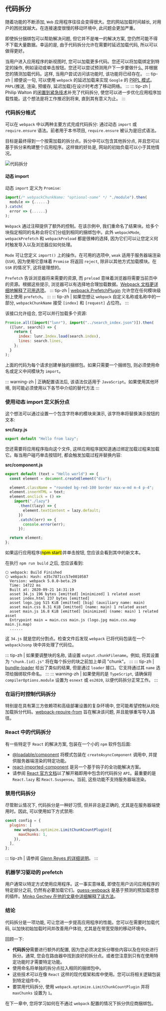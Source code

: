 ## 代码拆分
随着功能的不断添加, `Web` 应用程序往往会变得很大。您的网站加载时间越长, 对用户的困扰就越大。在连接速度很慢的移动环境中, 此问题会更加严重。

即使拆分捆绑包可以帮助解决问题, 但它并不是唯一的解决方案, 您仍然可能不得不下载大量数据。幸运的是, 由于代码拆分允许在需要时延迟加载代码, 所以可以做得更好。

当用户进入应用程序的新视图时, 您可以加载更多代码。您还可以将加载绑定到特定的操作, 例如滚动或单击按钮。您还可以尝试预测用户下一步要做什么, 并根据您的猜测加载代码。这样, 当用户尝试访问该功能时, 该功能将已经存在。
::: tip-zh | 
顺便说一句, 可以使用 `webpack` 的延迟加载来实现 `Google` 的 [PRPL 模式](https://developers.google.com/web/fundamentals/performance/prpl-pattern/)。`PRPL`(推送, 渲染, 预缓存, 延迟加载)在设计时考虑了移动网络。
:::
::: tip-zh | 
Philip Walton 的[闲置到紧急技术](https://philipwalton.com/articles/idle-until-urgent/)补充了代码拆分, 使您可以进一步优化应用程序加载性能。这个想法是将工作推迟到将来, 直到其有意义为止。
:::

### 代码拆分格式
可以在 `webpack` 中以两种主要方式完成代码拆分: 通过动态 `import` 或 `require.ensure` 语法。前者用于本书项目, `require.ensure` 被认为是旧式语法。

目标是最终得到一个按需加载的拆分点。拆分中可以包含其他拆分点, 并且您可以基于拆分来构建整个应用程序。这样做的好处是, 网站的初始负载可以小于其他情况。

![代码拆分](../../Build/code_splite.png)

#### 动态 import
动态 `import` 定义为 `Promise`:
```js
import(/* webpackChunkName: "optional-name" */ "./module").then(
  module => {......}
).catch(
  error => {......}
);
```
`Webpack` 通过注释提供了额外的控制。在该示例中, 我们重命名了结果块。给多个块指定相同的名称会将它们分组到相同的捆绑包中。此外 `webpackMode`, `webpackPrefetch` 和 `webpackPreload` 都是很棒的选择, 因为它们可以让您定义何时触发导入以及浏览器应如何处理。

`Mode` 可让您定义 `import()` 上的操作。在可用的选项中, `weak` 适用于服务器端渲染(`SSR`), 因为使用它意味着 `Promise` 将返回 `reject`, 除非以其他方式加载模块。在 `SSR` 的情况下, 这将是理想的。

`Prefetch` 告诉浏览器将来需要的资源, 而 `preload` 意味着浏览器将需要当前页中的资源。根据这些提示, 浏览器可以有选择地合理加载数据。[Webpack 文档更详细地解释了可用选项](https://webpack.js.org/api/module-methods/#magic-comments)。
::: tip-zh | 
[webpack.PrefetchPlugin](https://webpack.js.org/plugins/prefetch-plugin/) 允许您在任何模块级别上使用 `prefetch`。
:::
::: tip-zh | 
如果您想让 `webpack` 自定义名称或名称中的一部分, `webpackChunkName` 接受 `[index]` 和 `[request]` 占位符。
:::

该接口允许组合, 您可以并行加载多个资源:
```js
Promise.all([import("lunr"), import("../search_index.json")]).then(
  ([lunr, search]) => {
    return {
      index: lunr.Index.load(search.index),
      lines: search.lines,
    };
  }
);
```

上面的代码为每个请求创建单独的捆绑包。如果只需要一个捆绑包, 则必须使用命名或定义中间模块为 `import`。

::: warning-zh | 
正确配置语法后, 该语法仅适用于 `JavaScript`。如果使用其他环境, 则可能必须使用以下各节中介绍的替代方法
:::

### 使用动态 import 定义拆分点
这个想法可以通过设置一个包含字符串的模块来演示, 该字符串将替换演示按钮的文本:

**src/lazy.js**
```js
export default "Hello from lazy";
```

您还需要将应用程序指向这个文件, 这样应用程序就知道通过绑定加载过程来加载它。每当用户碰巧单击按钮时, 都会触发加载过程并替换内容:

**src/component.js**
```js
export default (text = "Hello world") => {
  const element = document.createElement("div");

  element.className = "rounded bg-red-100 border max-w-md m-4 p-4";
  element.innerHTML = text;
  element.onclick = () =>
    import("./lazy")
      .then((lazy) => {
        element.textContent = lazy.default;
      })
      .catch((err) => {
        console.error(err);
      });

  return element;
};
```

如果运行应用程序(<mark>npm start</mark>)并单击按钮, 您应该会看到其中的新文本。

在执行 `npm run build` 之后, 您应该看到:
```bash{6}
⬡ webpack: Build Finished
⬡ webpack: Hash: e35c7871cc57e0010587
  Version: webpack 5.0.0-beta.29
  Time: 14722 ms
  Built at: 2020-09-21 14:31:19
  asset 34.js 196 bytes [emitted] [minimized] 1 related asset
  asset index.html 237 bytes [emitted]
  asset logo.jpg 515 KiB [emitted] [big] (auxiliary name: main)
  asset main.css 8.31 KiB [emitted] (name: main) 1 related asset
  asset main.js 16.8 KiB [emitted] [minimized] (name: main) 1 related asset
  Entrypoint main = main.css main.js (logo.jpg main.css.map main.js.map)
  ......
```
这 `34.js` 就是您的分割点。检查文件后发现 `webpack` 已将代码包装在一个 `webpackJsonp` 块中并处理了代码位。

::: tip-zh | 
如果要调整块的名称, 请设置 `output.chunkFilename`。例如, 将其设置为 `"chunk.[id].js"` 将在每个拆分的块之前加上单词 "chunk"。
:::
::: tip-zh | 
[bundle-loader](https://www.npmjs.com/package/bundle-loader) 给出了类似的结果, 但是通过 `loader` 接口。它支持通过其 `name` 选项给捆绑软件命名。
:::
::: warning-zh | 
如果使用的是 `TypeScript`, 请确保将 `compilerOptions.module` 设置为 `esnext` 或 `es2020`, 以便代码拆分正常工作。
:::

### 在运行时控制代码拆分
特别是在具有第三方依赖项和高级部署设置的复杂环境中, 您可能希望控制从何处加载拆分代码。[webpack-require-from](https://www.npmjs.com/package/webpack-require-from) 旨在解决该问题, 并且能够重写导入路径。

### React 中的代码拆分
有一些特定于 `React` 的解决方案, 包装在一个小的 `npm` 软件包后面:

- [@loadable/component](https://www.npmjs.com/package/@loadable/component) 将模式包装在 `createAsyncComponent` 调用中, 并提供服务器端渲染的特定功能。
- [react-imported-component](https://www.npmjs.com/package/react-imported-component) 是另一个基于钩子的全功能解决方案。
- 请参阅 [React 官方文档](https://reactjs.org/docs/code-splitting.html)以了解开箱即用中包含的代码拆分 `API`。最重要的是 `React.lazy` 和 `React.Suspense`。当前, 这些功能不支持服务器端渲染。

### 禁用代码拆分
尽管默认情况下, 代码拆分是一种好习惯, 但并非总是正确的, 尤其是在服务器端使用时。因此, 可以使用如下方式禁用:
```js
const config = {
  plugins: [
    new webpack.optimize.LimitChunkCountPlugin({
      maxChunks: 1,
    }),
  ],
};
```
::: tip-zh | 
请参阅 [Glenn Reyes 的详细说明](https://medium.com/@glennreyes/how-to-disable-code-splitting-in-webpack-1c0b1754a3c5)。
:::

### 机器学习驱动的 prefetch
用户通常以特定方式使用应用程序。这一事实意味着, 即使在用户访问应用程序的特定部分之前, 仍然有必要加载它们。[guess-webpack](https://www.npmjs.com/package/guess-webpack) 是基于预测的预加载思想的插件。[Minko Gechev 在他的文章中详细解释了该方法](https://blog.mgechev.com/2018/03/18/machine-learning-data-driven-bundling-webpack-javascript-markov-chain-angular-react/)。

### 结论
代码拆分是一项功能, 可让您进一步提高应用程序的性能。您可以在需要时加载代码, 以加快初始加载时间并改善用户体验, 尤其是在带宽受限的移动环境中。

回顾一下:
- **代码拆分**需要进行额外的配置, 因为您必须决定拆分哪些内容以及在何处进行拆分。通常, 您会在路由器中找到良好的拆分点。或者您注意到只有在使用特定功能时才需要特定功能。
- 使用命名将单独的拆分点拉入相同的捆绑包中。
- 这些技术可以在像 `React` 这样的现代框架和库中使用。您可以将相关逻辑包装到特定组件中。
- 要禁用代码拆分, 使用 `webpack.optimize.LimitChunkCountPlugin` 并将 `maxChunks` 设置为 `1`。

在下一章中, 您将学习如何在不通过 `webpack` 配置的情况下拆分供应商捆绑包。